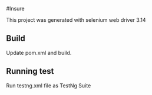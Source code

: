 #Insure

This project was generated with selenium web driver 3.14

## Build 

Update pom.xml and build.

## Running test

Run testng.xml file as TestNg Suite